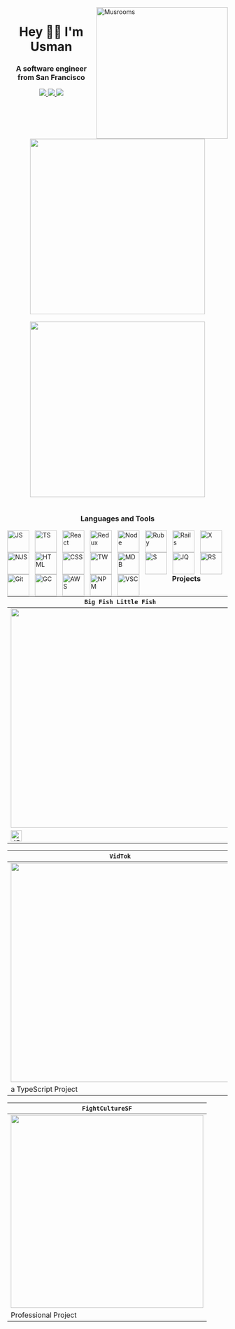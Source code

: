 
<!-- <img src="https://images.squarespace-cdn.com/content/v1/5ab926f8a9e0287fbf928015/1568182761400-OZ8ZTLLTMIN7KKQ1ZI86/WIRED-ScienceLSD-AnimatedGIF-Credit-twelveofour.gif?format=2500w" width="100%" height="400px"></img> -->
 
<img align="right" alt="Musrooms" width="300" src="https://media.giphy.com/media/6ieS4mWVmfZUQ/giphy.gif">
 
<h1 align="center">Hey 👨‍💻 I'm Usman</h1>

<h3 align="center">A software engineer from San Francisco</h3>

<div align="center" m="auto">
 <a target="_blank" href="https://www.linkedin.com/in/usman-hameed-5486b11b0/">
  <img src="https://img.shields.io/badge/linkedin-%230077B5.svg?style=for-the-badge&logo=linkedin&logoColor=white">
 </a> 
 <a target="_blank" href="mailto:usmanhvmeed@gmail.com">
  <img src="https://img.shields.io/badge/Gmail-D14836?style=for-the-badge&logo=gmail&logoColor=white">
 </a>
 <a target="_blank" href="https://angel.co/u/usman-hameed-2">
  <img src="https://img.shields.io/badge/AngelList-%23D4D4D4.svg?style=for-the-badge&logo=AngelList&logoColor=black">
 </a>
<br></br>
 <img width="400" align="center" src="https://github-readme-stats.vercel.app/api/top-langs/?username=usmanh25&langs_count=6&exclude_repo=fightculturellc&layout=compact&theme=aura">
<br></br>
 <img width="400" align="center" src="https://github-readme-stats.vercel.app/api?username=usmanh25&theme=aura">
</div>

#
 
<h3 align="center">Languages and Tools</h3>

<img align="left" alt="JS" width="50px" style="padding-right:10px;" src="https://cdn.jsdelivr.net/gh/devicons/devicon/icons/javascript/javascript-original.svg" />
<img align="left" alt="TS" width="50px" style="padding-right:10px;" src="https://cdn.jsdelivr.net/gh/devicons/devicon/icons/typescript/typescript-plain.svg" />
<img align="left" alt="React" width="50px" style="padding-right:10px;" src="https://cdn.jsdelivr.net/gh/devicons/devicon/icons/react/react-original.svg" />
<img align="left" alt="Redux" width="50px" style="padding-right:10px;" src="https://cdn.jsdelivr.net/gh/devicons/devicon/icons/redux/redux-original.svg" />
<img align="left" alt="Node" width="50px" style="padding-right:10px;" src="https://cdn.jsdelivr.net/gh/devicons/devicon/icons/nodejs/nodejs-plain.svg" />
<img align="left" alt="Ruby" width="50px" style="padding-right:10px;" src="https://cdn.jsdelivr.net/gh/devicons/devicon/icons/ruby/ruby-plain-wordmark.svg" />
<img align="left" alt="Rails" width="50px" style="padding-right:10px;" src="https://cdn.jsdelivr.net/gh/devicons/devicon/icons/rails/rails-plain-wordmark.svg" />
<img align="left" alt="X" width="50px" style="padding-right:10px;" src="https://cdn.jsdelivr.net/gh/devicons/devicon/icons/express/express-original.svg" />
<img align="left" alt="NJS" width="50px" style="padding-right:10px;" src="https://cdn.jsdelivr.net/gh/devicons/devicon/icons/nextjs/nextjs-original.svg" />
<img align="left" alt="HTML" width="50px" style="padding-right:10px;" src="https://cdn.jsdelivr.net/gh/devicons/devicon/icons/html5/html5-plain-wordmark.svg" />
<img align="left" alt="CSS" width="50px" style="padding-right:10px;" src="https://cdn.jsdelivr.net/gh/devicons/devicon/icons/css3/css3-plain-wordmark.svg" />
<img align="left" alt="TW" width="50px" style="padding-right:10px;" src="https://cdn.jsdelivr.net/gh/devicons/devicon/icons/tailwindcss/tailwindcss-plain.svg" />
<img align="left" alt="MDB" width="50px" style="padding-right:10px;" src="https://cdn.jsdelivr.net/gh/devicons/devicon/icons/mongodb/mongodb-plain-wordmark.svg" />
<img align="left" alt="S" width="50px" style="padding-right:10px;" src="https://cdn.jsdelivr.net/gh/devicons/devicon/icons/postgresql/postgresql-plain-wordmark.svg" />
<img align="left" alt="JQ" width="50px" style="padding-right:10px;" src="https://cdn.jsdelivr.net/gh/devicons/devicon/icons/jquery/jquery-plain-wordmark.svg" />
<img align="left" alt="RS" width="50px" style="padding-right:10px;" src="https://cdn.jsdelivr.net/gh/devicons/devicon/icons/rspec/rspec-original-wordmark.svg" />
<img align="left" alt="Git" width="50px" style="padding-right:10px;" src="https://cdn.jsdelivr.net/gh/devicons/devicon/icons/git/git-original-wordmark.svg" />
<img align="left" alt="GC" width="50px" style="padding-right:10px;" src="https://cdn.jsdelivr.net/gh/devicons/devicon/icons/googlecloud/googlecloud-original.svg" />
<img align="left" alt="AWS" width="50px" style="padding-right:10px;" src="https://cdn.jsdelivr.net/gh/devicons/devicon/icons/amazonwebservices/amazonwebservices-original-wordmark.svg" />
<img align="left" alt="NPM" width="50px" style="padding-right:10px;" src="https://cdn.jsdelivr.net/gh/devicons/devicon/icons/npm/npm-original-wordmark.svg" />
<img align="left" alt="VSC" width="50px" style="padding-right:10px;" src="https://cdn.jsdelivr.net/gh/devicons/devicon/icons/vscode/vscode-original.svg" />

# 

<h3 align="center">Projects</h3>

| **`Big Fish Little Fish`**   | **`NoiseCloud`** |
| ------------- | ------------- |
| <a href="https://usmanh25.github.io/bigfishlittlefish/" target="_blank"><img width="500" src="https://user-images.githubusercontent.com/89363938/209523963-c37e1711-b80a-48d6-8eac-e496a417010e.png"></img></a>  | <a target="_blank" href="http://noisecloud.herokuapp.com/"><img src="https://user-images.githubusercontent.com/89363938/209525559-2ea35b1e-2b93-4cf4-bd57-9bc1235a0d9d.png" width="500"></img></a>  |
| <img alt="JS" width="25px" src="https://cdn.jsdelivr.net/gh/devicons/devicon/icons/javascript/javascript-original.svg"/>  | a Music App  |

| **`VidTok`**  | **`SelfBook`** |
| ------------- | ------------- |
| <a href="https://vidtok-eta.vercel.app/" target="_blank"><img width="500" src="https://user-images.githubusercontent.com/89363938/209525665-df4a7061-64d7-471b-bf86-61a964004e87.png"></img></a>  | <a target="_blank" href="https://selfbooksb.herokuapp.com/"><img src="https://user-images.githubusercontent.com/89363938/209525714-12ca376a-a3e5-4826-b380-7820bb0bee85.png" width="500"></img></a>  |
| a TypeScript Project  | a MERN Stack App  |

| **`FightCultureSF`**  | 
| ------------- | 
| <a href="http://fightculturesf.com/" target="_blank"><img width="440" src="https://user-images.githubusercontent.com/89363938/209525633-f8506fa7-0cc5-49e1-b1e8-cf9dc1235e91.png"></img></a>  | 
| Professional Project  | 

<br></br>


#
